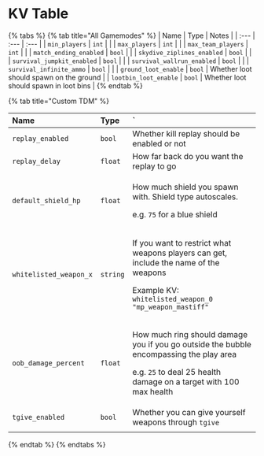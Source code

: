 # KV Table

{% tabs %}
{% tab title="All Gamemodes" %}
| Name | Type | Notes |
| :--- | :--- | :--- |
| `min_players` | `int` |  |
| `max_players` | `int` |  |
| `max_team_players` | `int` |  |
| `match_ending_enabled` | `bool` |  |
| `skydive_ziplines_enabled` | `bool` |  |
| `survival_jumpkit_enabled` | `bool` |  |
| `survival_wallrun_enabled` | `bool` |  |
| `survival_infinite_ammo` | `bool` |  |
| `ground_loot_enable` | `bool` | Whether loot should spawn on the ground |
| `lootbin_loot_enable` | `bool` | Whether loot should spawn in loot bins |
{% endtab %}

{% tab title="Custom TDM" %}
<table>
  <thead>
    <tr>
      <th style="text-align:left">Name</th>
      <th style="text-align:left">Type</th>
      <th style="text-align:left">`</th>
    </tr>
  </thead>
  <tbody>
    <tr>
      <td style="text-align:left"><code>replay_enabled</code>
      </td>
      <td style="text-align:left"><code>bool</code>
      </td>
      <td style="text-align:left">Whether kill replay should be enabled or not</td>
    </tr>
    <tr>
      <td style="text-align:left"><code>replay_delay</code>
      </td>
      <td style="text-align:left"><code>float</code>
      </td>
      <td style="text-align:left">How far back do you want the replay to go</td>
    </tr>
    <tr>
      <td style="text-align:left"><code>default_shield_hp</code>
      </td>
      <td style="text-align:left"><code>float</code>
      </td>
      <td style="text-align:left">
        <p>How much shield you spawn with. Shield type autoscales.</p>
        <p>e.g. <code>75</code> for a blue shield</p>
      </td>
    </tr>
    <tr>
      <td style="text-align:left"><code>whitelisted_weapon_x</code>
      </td>
      <td style="text-align:left"><code>string</code>
      </td>
      <td style="text-align:left">
        <p>If you want to restrict what weapons players can get, include the name
          of the weapons</p>
        <p></p>
        <p>Example KV: <code>whitelisted_weapon_0 &quot;mp_weapon_mastiff&quot;</code>
        </p>
      </td>
    </tr>
    <tr>
      <td style="text-align:left"><code>oob_damage_percent</code>
      </td>
      <td style="text-align:left"><code>float</code>
      </td>
      <td style="text-align:left">
        <p>How much ring should damage you if you go outside the bubble encompassing
          the play area</p>
        <p>e.g. <code>25</code> to deal 25 health damage on a target with 100 max health</p>
      </td>
    </tr>
    <tr>
      <td style="text-align:left"><code>tgive_enabled</code>
      </td>
      <td style="text-align:left"><code>bool</code>
      </td>
      <td style="text-align:left">Whether you can give yourself weapons through <code>tgive</code>
      </td>
    </tr>
    <tr>
      <td style="text-align:left"></td>
      <td style="text-align:left"></td>
      <td style="text-align:left"></td>
    </tr>
  </tbody>
</table>
{% endtab %}
{% endtabs %}

